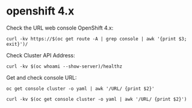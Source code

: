 # openshift 4.x

Check the URL web console OpenShift 4.x:
```
curl -kv https://$(oc get route -A | grep console | awk '{print $3; exit}')/
```

Check Cluster API Address:
```
curl -kv $(oc whoami --show-server)/healthz
```

Get and check console URL:
```
oc get console cluster -o yaml | awk '/URL/ {print $2}'

curl -kv $(oc get console cluster -o yaml | awk '/URL/ {print $2}')
```
